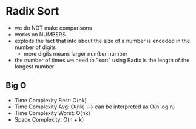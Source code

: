 # Radix Sort

- we do NOT make comparisons
- works on NUMBERS 
- exploits the fact that info about the size of a number is encoded in the number of digits
  - more digits means larger number number
- the number of times we need to "sort" using Radix is the length of the longest number

## Big O
- Time Complexity Best: O(nk)
- Time Complexity Avg: O(nk) --> can be interpreted as O(n log n)
- Time Complexity Worst: O(nk)
- Space Complexity: O(n + k)